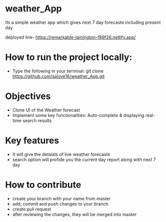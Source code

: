 # weather_App
Its a simple weather app which gives next 7 day forecaste including present day

deployed link- https://remarkable-lamington-f89f26.netlify.app/
# How to run the project locally:
- Type the following in your terminal: git clone https://github.com/salove16/weather_App.git

# Objectives
- Clone UI of the Weather forecast
- Implement some key functionalities: Auto-complete & displaying real-time search results

# Key features
- It will give the detaials of live weather forecaste 
- search option will profide you the current day report along with next 7 day


# How to contribute
- create your branch with your name from master
- add, commit and push changes to your branch
- create pull request
- after reviewing the changes, they will be merged into master


